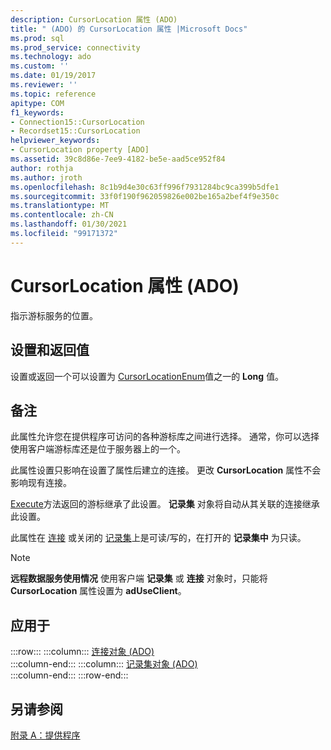 ```yaml
---
description: CursorLocation 属性 (ADO)
title: " (ADO) 的 CursorLocation 属性 |Microsoft Docs"
ms.prod: sql
ms.prod_service: connectivity
ms.technology: ado
ms.custom: ''
ms.date: 01/19/2017
ms.reviewer: ''
ms.topic: reference
apitype: COM
f1_keywords:
- Connection15::CursorLocation
- Recordset15::CursorLocation
helpviewer_keywords:
- CursorLocation property [ADO]
ms.assetid: 39c8d86e-7ee9-4182-be5e-aad5ce952f84
author: rothja
ms.author: jroth
ms.openlocfilehash: 8c1b9d4e30c63ff996f7931284bc9ca399b5dfe1
ms.sourcegitcommit: 33f0f190f962059826e002be165a2bef4f9e350c
ms.translationtype: MT
ms.contentlocale: zh-CN
ms.lasthandoff: 01/30/2021
ms.locfileid: "99171372"
---
```

# <a name="cursorlocation-property-ado"></a>CursorLocation 属性 (ADO)
指示游标服务的位置。  
  
## <a name="settings-and-return-values"></a>设置和返回值  
 设置或返回一个可以设置为 [CursorLocationEnum](./cursorlocationenum.md)值之一的 **Long** 值。  
  
## <a name="remarks"></a>备注  
 此属性允许您在提供程序可访问的各种游标库之间进行选择。 通常，你可以选择使用客户端游标库还是位于服务器上的一个。  
  
 此属性设置只影响在设置了属性后建立的连接。 更改 **CursorLocation** 属性不会影响现有连接。  
  
 [Execute](./execute-method-ado-connection.md)方法返回的游标继承了此设置。 **记录集** 对象将自动从其关联的连接继承此设置。  
  
 此属性在 [连接](./connection-object-ado.md) 或关闭的 [记录集](./recordset-object-ado.md)上是可读/写的，在打开的 **记录集中** 为只读。  
  
> [!NOTE]
>  **远程数据服务使用情况** 使用客户端 **记录集** 或 **连接** 对象时，只能将 **CursorLocation** 属性设置为 **adUseClient**。  
  
## <a name="applies-to"></a>应用于  

:::row:::
    :::column:::
        [连接对象 (ADO)](./connection-object-ado.md)  
    :::column-end:::
    :::column:::
        [记录集对象 (ADO)](./recordset-object-ado.md)  
    :::column-end:::
:::row-end:::

## <a name="see-also"></a>另请参阅  
 [附录 A：提供程序](../../guide/appendixes/appendix-a-providers.md)